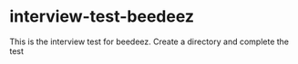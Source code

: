 # interview-test-beedeez
This is the interview test for beedeez. Create a directory and complete the test
